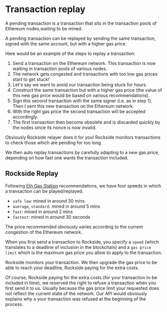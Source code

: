 # Transaction replay

A pending transaction is a transaction that sits in the transaction pools of Ethereum nodes,waiting to be mined.

A pending transaction can be replayed by sending the same transaction, signed with the same account, but with a higher gas price.

Here would be an example of the steps to replay a transaction:

1. Send a transaction on the Ethereum network. This transaction is now waiting in transaction pools of various nodes.
2. The network gets congested and transactions with too low gas prices start to get stuck!
3. Let's say we want to avoid our transaction being stuck for hours.
4. Construct the same transaction but with a higher gas price \(the value of this new gas price would be based on various recommendations\).
5. Sign this second transaction with the same signer \(i.e. as in step 1\). Then I sent this new transaction on the Ethereum network.
6. With the right gas price the second transaction will be accepted accordingly.
7. The first transaction then become obsolete and is discarded quickly by the nodes since its nonce is now invalid.

Obviously Rockside relayer does it for you! Rockside monitors transactions to check those which are pending for too long.

We then auto replay transactions by carefully adapting to a new gas price, depending on how fast one wants the transaction included.

## Rockside Replay

Following [Eth Gas Station](https://ethgasstation.info) recommendations, we have four speeds in which a transaction can be played/replayed.

* `safe low`: mined in around 30 mins
* `average`, `standard`: mined in around 5 mins
* `fast`: mined in around 2 mins
* `fastest`: mined in around 30 seconds

The price recommended obviously varies according to the current congestion of the Ethereum network.

When you first send a transaction to Rockside, you specify a `speed` \(which translates to a deadline of inclusion in the blockchain\) and a `gas price limit` which is the maximum gas price you allow to apply to the transaction.

Rockside monitors your transaction. We then upgrade the gas price to be able to reach your deadline, Rockside paying for the extra costs.

Of course, Rockside paying for the extra costs \(for your transaction to be included in time\), we reserved the right to refuse a transaction when you first send it to us. Usually because the gas price limit your requested does not reflect the current state of the network. Our API would obviously explains why a your transaction was refused at the beginning of the process.